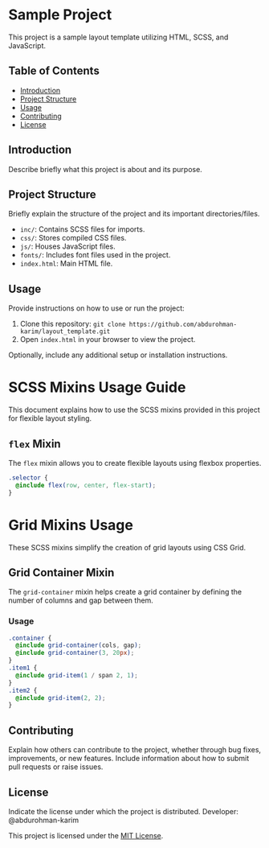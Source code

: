 # Sample Project

This project is a sample layout template utilizing HTML, SCSS, and JavaScript.

## Table of Contents

- [Introduction](#introduction)
- [Project Structure](#project-structure)
- [Usage](#usage)
- [Contributing](#contributing)
- [License](#license)

## Introduction

Describe briefly what this project is about and its purpose.

## Project Structure

Briefly explain the structure of the project and its important directories/files.

- `inc/`: Contains SCSS files for imports.
- `css/`: Stores compiled CSS files.
- `js/`: Houses JavaScript files.
- `fonts/`: Includes font files used in the project.
- `index.html`: Main HTML file.

## Usage

Provide instructions on how to use or run the project:

1. Clone this repository: `git clone https://github.com/abdurohman-karim/layout_template.git`
2. Open `index.html` in your browser to view the project.

Optionally, include any additional setup or installation instructions.

# SCSS Mixins Usage Guide

This document explains how to use the SCSS mixins provided in this project for flexible layout styling.

## `flex` Mixin

The `flex` mixin allows you to create flexible layouts using flexbox properties.


```scss
.selector {
  @include flex(row, center, flex-start);
}
```

# Grid Mixins Usage

These SCSS mixins simplify the creation of grid layouts using CSS Grid.

## Grid Container Mixin

The `grid-container` mixin helps create a grid container by defining the number of columns and gap between them.

### Usage

```scss
.container {
  @include grid-container(cols, gap);
  @include grid-container(3, 20px);
}
.item1 {
  @include grid-item(1 / span 2, 1);
}
.item2 {
  @include grid-item(2, 2);
}

```


## Contributing

Explain how others can contribute to the project, whether through bug fixes, improvements, or new features. Include information about how to submit pull requests or raise issues.

## License

Indicate the license under which the project is distributed. Developer: @abdurohman-karim

This project is licensed under the [MIT License](LICENSE).
